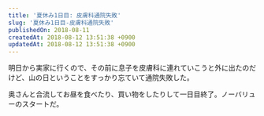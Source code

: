 ```yaml
---
title: '夏休み1日目: 皮膚科通院失敗'
slug: '夏休み1日目-皮膚科通院失敗'
publishedOn: 2018-08-11
createdAt: 2018-08-12 13:51:38 +0900
updatedAt: 2018-08-12 13:51:38 +0900
---
```

明日から実家に行くので、その前に息子を皮膚科に連れていこうと外に出たのだけど、山の日ということをすっかり忘ていて通院失敗した。

奥さんと合流してお昼を食べたり、買い物をしたりして一日目終了。ノーバリューのスタートだ。
